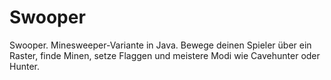 # Swooper
Swooper. Minesweeper-Variante in Java. Bewege deinen Spieler über ein Raster, finde Minen, setze Flaggen und meistere Modi wie Cavehunter oder Hunter.
